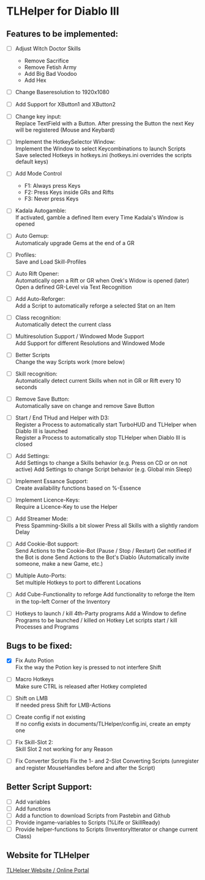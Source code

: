 # TLHelper for Diablo III

## Features to be implemented:
- [ ] Adjust Witch Doctor Skills
  - Remove Sacrifice
  - Remove Fetish Army
  - Add Big Bad Voodoo
  - Add Hex

- [ ] Change Baseresolution to 1920x1080
  
- [ ] Add Support for XButton1 and XButton2

- [ ] Change key input:  
  Replace TextField with a Button. After pressing the Button the next Key will be registered (Mouse and Keybard)
  
- [ ] Implement the HotkeySelector Window:  
  Implement the Window to select Keycombinations to launch Scripts
  Save selected Hotkeys in hotkeys.ini (hotkeys.ini overrides the scripts default keys)
  
- [ ] Add Mode Control
  - F1: Always press Keys
  - F2: Press Keys inside GRs and Rifts
  - F3: Never press Keys
  
- [ ] Kadala Autogamble:  
  If activated, gamble a defined Item every Time Kadala's Window is opened
  
- [ ] Auto Gemup:  
  Automaticaly upgrade Gems at the end of a GR
  
- [ ] Profiles:  
  Save and Load Skill-Profiles

- [ ] Auto Rift Opener:  
  Automatically open a Rift or GR when Orek's Widow is opened
  (later) Open a defined GR-Level via Text Recognition

- [ ] Add Auto-Reforger:  
  Add a Script to automatically reforge a selected Stat on an Item
  
- [ ] Class recognition:  
  Automatically detect the current class
  
- [ ] Multiresolution Support / Windowed Mode Support  
  Add Support for different Resolutions and Windowed Mode
  
- [ ] Better Scripts  
  Change the way Scripts work (more below)
  
- [ ] Skill recognition:  
  Automatically detect current Skills when not in GR or Rift every 10 seconds
  
- [ ] Remove Save Button:  
  Automatically save on change and remove Save Button
  
- [ ] Start / End THud and Helper with D3:  
  Register a Process to automatically start TurboHUD and TLHelper when Diablo III is launched  
  Register a Process to automatically stop TLHelper when Diablo III is closed
  
- [ ] Add Settings:  
  Add Settings to change a Skills behavior (e.g. Press on CD or on not active)
  Add Settings to change Script behavior (e.g. Global min Sleep)
  
- [ ] Implement Essance Support:  
  Create availability functions based on %-Essence
  
- [ ] Implement Licence-Keys:  
  Require a Licence-Key to use the Helper
  
- [ ] Add Streamer Mode:  
  Press Spamming-Skills a bit slower
  Press all Skills with a slightly random Delay
  
- [ ] Add Cookie-Bot support:  
  Send Actions to the Cookie-Bot (Pause / Stop / Restart)
  Get notified if the Bot is done
  Send Actions to the Bot's Diablo (Automatically invite someone, make a new Game, etc.)
  
- [ ] Multiple Auto-Ports:  
  Set multiple Hotkeys to port to different Locations
  
- [ ] Add Cube-Functionality to reforge
  Add functionality to reforge the Item in the top-left Corner of the Inventory
  
- [ ] Hotkeys to launch / kill 4th-Party programs
  Add a Window to define Programs to be launched / killed on Hotkey
  Let scripts start / kill Processes and Programs
  
## Bugs to be fixed:
- [x] Fix Auto Potion  
  Fix the way the Potion key is pressed to not interfere Shift

- [ ] Macro Hotkeys  
  Make sure CTRL is released after Hotkey completed
  
- [ ] Shift on LMB  
  If needed press Shift for LMB-Actions
  
- [ ] Create config if not existing  
  If no config exists in documents/TLHelper/config.ini, create an empty one

- [ ] Fix Skill-Slot 2:  
  Skill Slot 2 not working for any Reason
  
- [ ] Fix Converter Scripts
  Fix the 1- and 2-Slot Converting Scripts (unregister and register MouseHandles before and after the Script)
  
## Better Script Support:
- [ ] Add variables
- [ ] Add functions
- [ ] Add a function to download Scripts from Pastebin and Github
- [ ] Provide ingame-variables to Scripts (%Life or SkillReady)
- [ ] Provide helper-functions to Scripts (InventoryItterator or change current Class)

## Website for TLHelper
[TLHelper Website / Online Portal](https://github.com/FischerEnterprise/tlhelper-temp/blob/master/WEBSITE.md)
